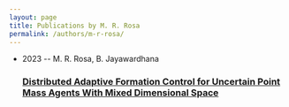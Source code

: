 ```yaml
---
layout: page
title: Publications by M. R. Rosa
permalink: /authors/m-r-rosa/
---
```


<ul class="post-list">
<li><span class='post-meta'>2023 -- M. R. Rosa, B. Jayawardhana</span><h3><a class='post-link' href='../../distributed-adaptive-formation-control-for-uncertain-point-mass-agents-with-mixed-dimensional-space'>Distributed Adaptive Formation Control for Uncertain Point Mass Agents With Mixed Dimensional Space</a></h3></li>

</ul>
